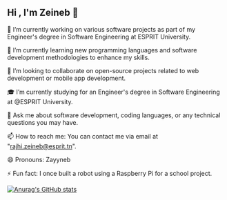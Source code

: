 Hi , I'm Zeineb 👋
 --------------------------------------------------------------------------------------------------------------------------------------------------------------------------------------------


🔭 I’m currently working on various software projects as part of my Engineer's degree in Software Engineering at ESPRIT University.

🌱 I’m currently learning new programming languages and software development methodologies to enhance my skills.

👯 I’m looking to collaborate on open-source projects related to web development or mobile app development.

🎓 I’m currently studying for an Engineer's degree in Software Engineering at @ESPRIT University.

💬 Ask me about software development, coding languages, or any technical questions you may have.

📫 How to reach me: You can contact me via email at "rajhi.zeineb@esprit.tn".

😄 Pronouns: Zayyneb

⚡ Fun fact: I once built a robot using a Raspberry Pi for a school project.


[![Anurag's GitHub stats](https://github-readme-stats.vercel.app/api?username=zayyneb)](https://github.com/anuraghazra/github-readme-stats)
